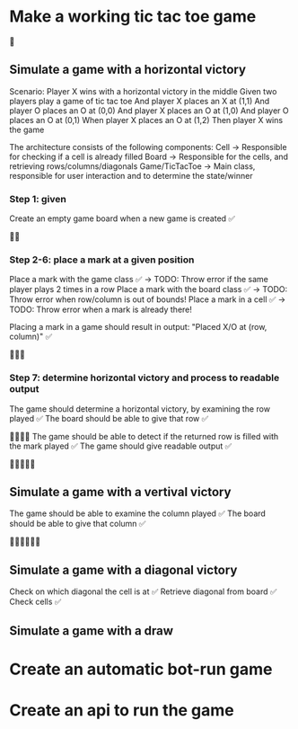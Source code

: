 # Make a working tic tac toe game

🍅
## Simulate a game with a horizontal victory

Scenario: Player X wins with a horizontal victory in the middle
	Given two players play a game of tic tac toe
    And player X places an X at (1,1)
    And player O places an O at (0,0)
    And player X places an O at (1,0)
    And player O places an O at (0,1)
	When player X places an O at (1,2)
    Then player X wins the game

The architecture consists of the following components:
Cell -> Responsible for checking if a cell is already filled
Board -> Responsible for the cells, and retrieving rows/columns/diagonals
Game/TicTacToe -> Main class, responsible for user interaction and to determine the state/winner

### Step 1: given
Create an empty game board when a new game is created ✅

🍅🍅
### Step 2-6: place a mark at a given position
Place a mark with the game class ✅ -> TODO: Throw error if the same player plays 2 times in a row
Place a mark with the board class ✅ -> TODO: Throw error when row/column is out of bounds!
Place a mark in a cell ✅ -> TODO: Throw error when a mark is already there!

Placing a mark in a game should result in output: "Placed X/O at (row, column)" ✅

🍅🍅🍅
### Step 7: determine horizontal victory and process to readable output
The game should determine a horizontal victory, by examining the row played ✅
The board should be able to give that row ✅

🍅🍅🍅🍅
The game should be able to detect if the returned row is filled with the mark played ✅
The game should give readable output ✅

🍅🍅🍅🍅🍅
## Simulate a game with a vertival victory
The game should be able to examine the column played ✅
The board should be able to give that column ✅

🍅🍅🍅🍅🍅🍅
## Simulate a game with a diagonal victory
Check on which diagonal the cell is at ✅
Retrieve diagonal from board ✅
Check cells ✅

## Simulate a game with a draw

# Create an automatic bot-run game

# Create an api to run the game